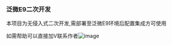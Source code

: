 ### 泛微E9二次开发
本项目为无侵入式二次开发,需部署至泛微E9环境后配置集成方可使用

如需帮助可以直接加V联系作者![image](https://github.com/user-attachments/assets/ae80f1e7-5e82-4cda-90f2-28675b75682e)
